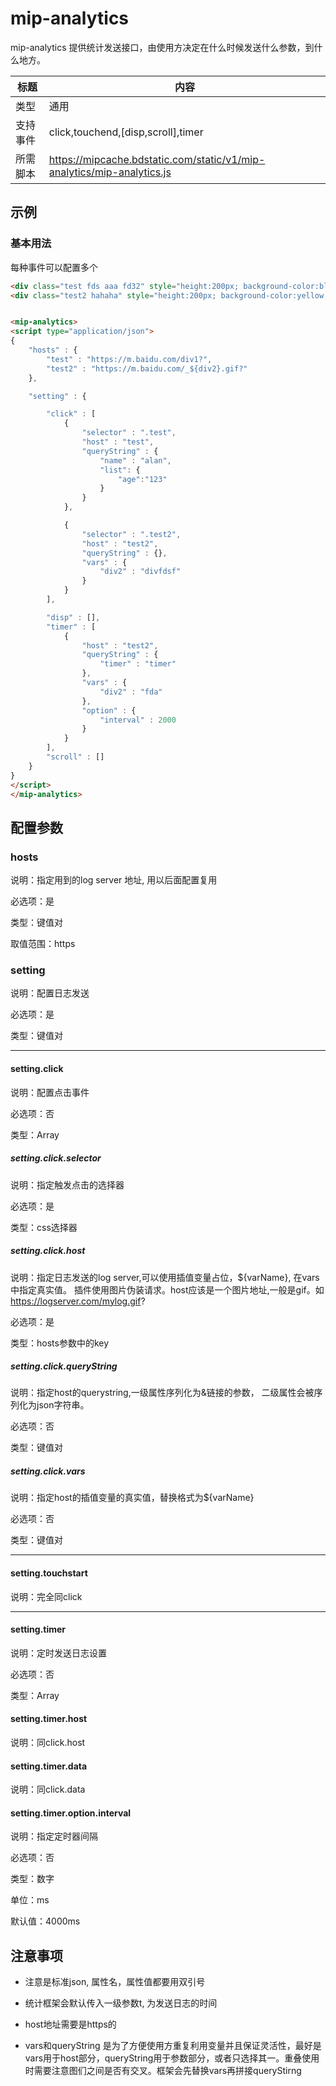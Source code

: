 # mip-analytics

mip-analytics 提供统计发送接口，由使用方决定在什么时候发送什么参数，到什么地方。

标题|内容
----|----
类型|通用
支持事件|click,touchend,[disp,scroll],timer
所需脚本|https://mipcache.bdstatic.com/static/v1/mip-analytics/mip-analytics.js

## 示例

### 基本用法

每种事件可以配置多个

```html
<div class="test fds aaa fd32" style="height:200px; background-color:blue;"></div>
<div class="test2 hahaha" style="height:200px; background-color:yellow;"></div>


<mip-analytics>
<script type="application/json">
{
    "hosts" : {
		"test" : "https://m.baidu.com/div1?",
		"test2" : "https://m.baidu.com/_${div2}.gif?"
	},

    "setting" : {

        "click" : [
            {
				"selector" : ".test",
                "host" : "test",
                "queryString" : {
					"name" : "alan",
					"list": {
						"age":"123"
					}
				}
            },

            {
				"selector" : ".test2",
                "host" : "test2",
				"queryString" : {},
                "vars" : {
					"div2" : "divfdsf"
				}
            }
        ],

        "disp" : [],
        "timer" : [
			{
				"host" : "test2",
				"queryString" : {
					"timer" : "timer"
				},
                "vars" : {
					"div2" : "fda"
				},
				"option" : {
					"interval" : 2000
				}
			}
		],
        "scroll" : []
    }
}
</script>
</mip-analytics>

```

## 配置参数

### hosts

说明：指定用到的log server 地址, 用以后面配置复用

必选项：是

类型：键值对

取值范围：https

### setting

说明：配置日志发送

必选项：是

类型：键值对

___

#### setting.click

说明：配置点击事件

必选项：否

类型：Array

##### setting.click.selector

说明：指定触发点击的选择器

必选项：是

类型：css选择器

##### setting.click.host

说明：指定日志发送的log server,可以使用插值变量占位，${varName}, 在vars中指定真实值。 插件使用图片伪装请求。host应该是一个图片地址,一般是gif。如 https://logserver.com/mylog.gif?

必选项：是

类型：hosts参数中的key

##### setting.click.queryString

说明：指定host的querystring,一级属性序列化为&链接的参数， 二级属性会被序列化为json字符串。 

必选项：否

类型：键值对

##### setting.click.vars

说明：指定host的插值变量的真实值，替换格式为${varName}

必选项：否

类型：键值对

___

#### setting.touchstart

说明：完全同click

___

#### setting.timer

说明：定时发送日志设置

必选项：否

类型：Array

#### setting.timer.host

说明：同click.host

#### setting.timer.data

说明：同click.data

#### setting.timer.option.interval

说明：指定定时器间隔

必选项：否

类型：数字

单位：ms

默认值：4000ms

## 注意事项

* 注意是标准json, 属性名，属性值都要用双引号

* 统计框架会默认传入一级参数t, 为发送日志的时间

* host地址需要是https的

* vars和queryString 是为了方便使用方重复利用变量并且保证灵活性，最好是vars用于host部分，queryString用于参数部分，或者只选择其一。重叠使用时需要注意图们之间是否有交叉。框架会先替换vars再拼接queryStirng

